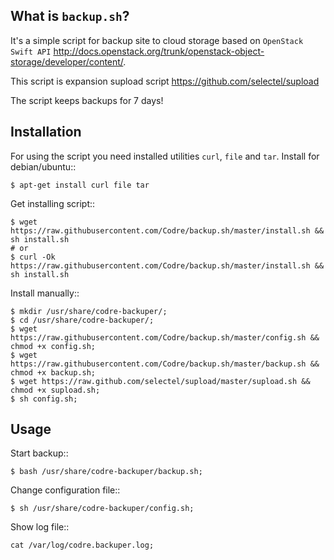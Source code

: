 What is ``backup.sh``?
--------------------

It's a simple script for backup site to cloud storage based on
`OpenStack Swift API` http://docs.openstack.org/trunk/openstack-object-storage/developer/content/.

This script is expansion supload script https://github.com/selectel/supload

The script keeps backups for 7 days!

Installation
------------

For using the script you need installed utilities ``curl``, ``file`` and ``tar``.
Install for debian/ubuntu::

    $ apt-get install curl file tar

Get installing script::

    $ wget https://raw.githubusercontent.com/Codre/backup.sh/master/install.sh && sh install.sh
    # or
    $ curl -Ok https://raw.githubusercontent.com/Codre/backup.sh/master/install.sh && sh install.sh

Install manually::

    $ mkdir /usr/share/codre-backuper/;
    $ cd /usr/share/codre-backuper/;
    $ wget https://raw.githubusercontent.com/Codre/backup.sh/master/config.sh && chmod +x config.sh;
    $ wget https://raw.githubusercontent.com/Codre/backup.sh/master/backup.sh && chmod +x backup.sh;
    $ wget https://raw.github.com/selectel/supload/master/supload.sh && chmod +x supload.sh;
    $ sh config.sh;
    
Usage
-----

Start backup::

    $ bash /usr/share/codre-backuper/backup.sh;
    
Change configuration file::

    $ sh /usr/share/codre-backuper/config.sh;
    
Show log file::

    cat /var/log/codre.backuper.log;
